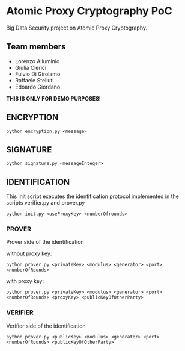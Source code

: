 # Atomic Proxy Cryptography PoC

Big Data Security project on Atomic Proxy Cryptography.

## Team members
- Lorenzo Alluminio
- Giulia Clerici
- Fulvio Di Girolamo
- Raffaele Stelluti
- Edoardo Giordano

**THIS IS ONLY FOR DEMO PURPOSES!**

## ENCRYPTION

```
python encryption.py <message>
```

## SIGNATURE

```
python signature.py <messageInteger>
```


## IDENTIFICATION

This init script executes the identification protocol implemented in the scripts verifier.py and prover.py

```
python init.py <useProxyKey> <numberOfrounds>
```

### PROVER

Prover side of the identification

without proxy key:
```
python prover.py <privateKey> <modulus> <generator> <port> <numberOfRounds>
```

with proxy key:
```
python prover.py <privateKey> <modulus> <generator> <port> <numberOfRounds> <proxyKey> <publicKeyOfOtherParty>
```
### VERIFIER

Verifier side of the identification

```
python prover.py <publicKey> <modulus> <generator> <port> <numberOfRounds> <publicKeyOfOtherParty>
```



